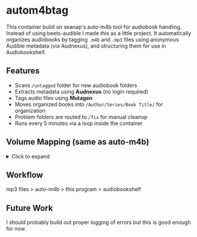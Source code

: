 # autom4btag

This container build on seanap's auto-m4b tool for audiobook handling. Instead of using beets-audible I made this as a little project. It automatically  organizes audiobooks by tagging `.m4b` and `.mp3` files using anonymous Audible metadata (via Audnexus), and structuring them for use in Audiobookshelf. 

## Features

- Scans `/untagged` folder for new audiobook folders
- Extracts metadata using **Audnexus** (no login required)
- Tags audio files using **Mutagen**
- Moves organized books into `/Author/Series/Book Title/` for organization
- Problem folders are routed to `/fix` for manual cleanup
- Runs every 5 minutes via a loop inside the container

## Volume Mapping (same as auto-m4b)

<details> <summary>Click to expand</summary>
Audiobookshelf/
└── Audiobooks/                 # Audiobookshelf default library

temp/
├── recentlyadded/             # Input folder - add new books here
│   ├── book1.m4b
│   ├── book2.mp3
│   └── book3/
│       ├── 01-book3.mp3
│       └── ...
│
├── merge/                     # Folder auto-m4b uses to combine mp3s
│   └── book2/
│       ├── 01-book2.mp3
│       └── ...
│
├── untagged/                  # auto-m4b output folder (autom4btag works here)
│   └── book4/
│       └── book4.m4b
│
├── delete/                    # Needed by auto-m4b (internal use)
│
├── fix/                       # All books with errors go here
│
└── backup/                    # Backups (unused by autom4btag)
    └── book2/
        ├── 01-book2.mp3
        └── ...

</details>

## Workflow
mp3 files >
auto-m4b >
this program >
audiobookshelf

## Future Work
I should probably build out proper logging of errors but this is good enough for now. 
